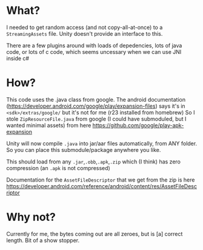 What?
====================
I needed to get random access (and not copy-all-at-once) to a `StreamingAssets` file. Unity doesn't provide an interface to this. 

There are a few plugins around with loads of depedencies, lots of java code, or lots of c code, which seems uncessary when we can use JNI inside c#

How?
======================
This code uses the .java class from google. The android documentation (https://developer.android.com/google/play/expansion-files) says it's in `<sdk>/extras/google/` but it's not for me (r23 installed from homebrew)
So I stole `ZipResourceFile.java` from google (I could have submoduled, but I wanted minimal assets) from here https://github.com/google/play-apk-expansion

Unity will now compile `.java` into jar/aar files automatically, from ANY folder. So you can place this submodule/package anywhere you like.

This should load from any `.jar`,`.obb`,`.apk`,`.zip` which (I think) has zero compression (an `.apk` is not compressed)

Documentation for the `AssetFileDescriptor` that we get from the zip is here https://developer.android.com/reference/android/content/res/AssetFileDescriptor


Why not?
=================
Currently for me, the bytes coming out are all zeroes, but is [a] correct length. Bit of a show stopper.
